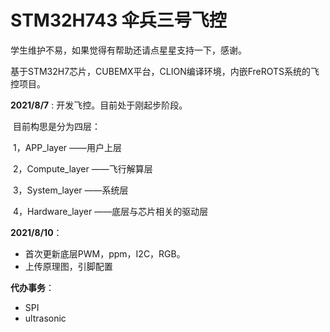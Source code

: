# STM32H743 伞兵三号飞控
学生维护不易，如果觉得有帮助还请点星星支持一下，感谢。



基于STM32H7芯片，CUBEMX平台，CLION编译环境，内嵌FreROTS系统的飞控项目。



**2021/8/7** : 开发飞控。目前处于刚起步阶段。

​					目前构思是分为四层：

​					1，APP_layer 			   ——用户上层											

​					2，Compute_layer	  ——飞行解算层											

​					3，System_layer  		——系统层											

​					4，Hardware_layer 	——底层与芯片相关的驱动层											

**2021/8/10**：

+ 首次更新底层PWM，ppm，I2C，RGB。
+ 上传原理图，引脚配置



**代办事务**：

+ SPI
+ ultrasonic

